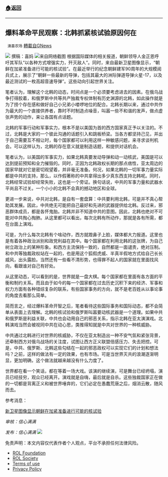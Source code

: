 ###  [:house:返回](README.md)
---


## 爆料革命平民观察：北韩抓紧核试验原因何在
` 澳喜农场` [轉載自GNews](https://gnews.org/zh-hans/2436499/)

![](https://assets.gnews.org/wp-content/uploads/2022/04/image-2608-24.png) 
撰稿：喜妈
 ![](https://assets.gnews.org/wp-content/uploads/2022/04/Picture3-2.jpg)来自网络截图 
根据国际媒体的相关报道，朝鲜领导人金正恩呼吁其军队“以各种方式增强实力，歼灭敌人”。同时，来自最新卫星图像显示，“朝鲜在加紧准备进行可能的核试验”。在最近举行的纪念朝鲜建军90周年的大规模阅兵式上，展示了“朝鲜一些最新的导弹，包括其最大的洲际弹道导弹火星-17，以及最近测试的一枚高超音速导弹”。这些动向引起世界关注。
 
笔者认为，理解这个北韩的动态，时间点是一个必须要考虑进去的因素。在俄乌战争打得胶着，和俄罗斯中共等共产独裁专权体制有历史渊源的北韩，如此操作就是为了捞个存在感和做好自己小兄弟小喽啰地位的配合。北韩长期以来，通过中共作为最大的一个直接供养者，靠时不时制造点噪音，叫嚣一些不和谐的发声，做点虚张声势的动作，来让各国有点话题。
 
北韩的军事行动和军事实力，根本不是以美国为首的西方国家真正予以关注的。不过，北韩是大家的一个彼此沟通的话题引入和跳板桥梁。当各方都坚持己见，并出于自己需要互不相让时，每个国家都可以利用这样一种敏感问题，来寻求谈判机会。可以这样认为，北韩的存在意义就是制造话题，和提供对话机会。
 
笔者认为，以美国的军事实力，如果北韩真要发动导弹和动一动核武，美国是可以达到提前预知和全力摧毁的。同时，正因为北韩政权长期的那点痞性，亚太周边的国家早就对它是密切观望着，并非毫无准备。何况，如果北韩的一切军事力量实际都是中共的支持，那么，以作假著称的中共拿得出多少真东西支持北韩呢。同时，北韩经常试验却经常失败，这也是一个旁证。换句话说，中共的军事力量和武器水平尚且不过关。一个小小的北韩不会真的撼动地区和全球。
 
更进一步来说，中共对北韩，是自有一套盘算：中共要利用北韩，可是并不真心帮助其发展。因此，中共绝无可能把自己最好和先进的武器提供给北韩。反过来，邪恶群体成员，都是各怀鬼胎。北韩并非不知道中共的意图。因此，北韩也绝对不可能对中共掏心掏肺。从这里都可以看出，每次北韩有所动作，那就是各有所需，都在台面上演戏。
 
可是，为什么每次北韩有个啥动作，西方就蹬鼻子上脸，媒体都大力报道。这里也是有着各种政治派别和政党利益在其中。每个国家都在利用北韩的这张牌，为自己树立政治上的某种形象。和西方主流保持一致的，自然都是一面谴责，绝对压制。和中共等独裁政权站在一起的，也是用这个狐假虎威、半真半假地方式给自己长长威风，出头露脸。当然还有一些看不清形势，也得罪不起人的国家就在里面找风向，看跟谁对自己有好处。
 
从这里动态，可以看到的是，世界就是一盘大棋。每个国家都在里面有各方面的平衡和制约关系。而且由于如今的每一个国家都在过去历史沉积下来的经济、军事和权力方面有各种错综复杂的联系，有些国家事务的方向，就不是老百姓从以事论事的角度去看那么简单。
 
简而言之，经过爆料革命开智之后，笔者看待这些国际事务和国际动态，都不会简单从表面上去理解。北韩的核试验和俄罗斯叫嚣要动核武器是一个道理。如果中共和俄罗斯是利益关联，中共也会动用自己的邪恶关系，指示北韩在亚太演演戏。北韩演戏当然会被视同中共在动心思，类推得知就是中共对世界的一种核威胁。
 
中共通过北韩进行对世界的核威胁，不仅在亚太制造出一种不安气氛和紧张背景，还牵制西方对俄乌战场的关注度，试图让西方正义联盟倍感压力、失去把控。可是，中共、俄罗斯、北韩这些勾结在一起的邪恶政权可以实现它们的计划和想法吗？之前，这样的做法有一定的效果，也有市场。可是当世界灭共的浪潮逐渐明显，更加明确，这个做法就越来越没有什么力度了。
 
世界都在看一个笑话，都在等着一场大戏。该演的继续演，可是舞台已经坍塌，演员已经技穷，观众已经离开。演戏就是自嗨，最后就是自杀。这些独裁国家正在做的一切都是背离正义和被世界唾弃的，它们必定在愚蠢荒唐之后，烟消云散，随风而去。
  
参考消息：
 
[新卫星图像显示朝鲜在加紧准备进行可能的核试验](新卫星图像显示朝鲜在加紧准备进行可能的核试验)
 
*审核：信心满满*
 
*发布：信心满满*
 ![](https://assets.gnews.org/wp-content/uploads/2022/04/HA-5.jpg) 

免责声明：本文内容仅代表作者个人观点，平台不承担任何法律风险。
  
- [ROL Foundation](https://rolfoundation.org/)
- [ROL Society](https://rolsociety.org/)
- [Terms of use](https://gnews.org/terms-of-use-3/)
- [Privacy Policy](https://gnews.org/privacy-policy/)
